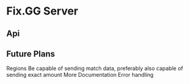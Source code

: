 # Fix.GG Server

## Api

## Future Plans
Regions
Be capable of sending match data, preferably also capable of sending exact amount
More Documentation
Error handling